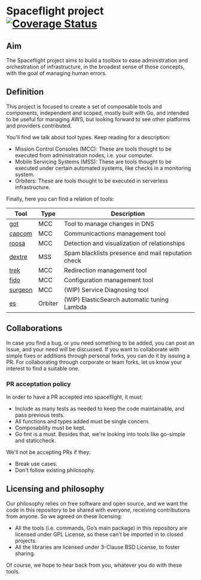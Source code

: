 # Spaceflight project [![Coverage Status](https://coveralls.io/repos/github/poka-yoke/spaceflight/badge.svg?branch=master)](https://coveralls.io/github/poka-yoke/spaceflight?branch=master)

## Aim

The Spaceflight project aims to build a toolbox to ease administration and orchestration of infrastructure, in the broadest sense of those concepts, with the goal of managing human errors.                                                                        

## Definition

This project is focused to create a set of composable tools and components, independent and scoped, mostly built with Go, and intended to be useful for managing AWS, but looking forward to see other platforms and providers contributed.                         

You'll find we talk about tool types. Keep reading for a description:

* Mission Control Consoles (MCC): These are tools thought to be executed from administration nodes, i.e. your computer.
* Mobile Servicing Systems (MSS): These are tools thought to be executed under certain automated systems, like checks in a monitoring system.
* Orbiters: These are tools thought to be executed in serverless infrastructure.

Finally, here you can find a relation of tools:

| Tool | Type | Description |
|---|---|---|
| [got](mcc/got) | MCC | Tool to manage changes in DNS |
| [capcom](mcc/capcom) | MCC | Communicactions management tool |
| [roosa](mcc/roosa) | MCC | Detection and visualization of relationships |
| [dextre](mss/dextre) | MSS | Spam blacklists presence and mail reputation check |
| [trek](mcc/trek) | MCC | Redirection management tool |
| [fido](mcc/fido) | MCC | Configuration management tool |
| [surgeon](mcc/surgeon) | MCC | (WIP) Service Diagnosing tool |
| [es](orbiter/es) | Orbiter | (WIP) ElasticSearch automatic tuning Lambda |

## Collaborations

In case you find a bug, or you need something to be added, you can post an Issue, and your need will be discussed.
If you want to collaborate with simple fixes or additions through personal forks, you can do it by issuing a PR.
For collaborating through corporate or team forks, let us know your interest to find a suitable one.

### PR acceptation policy

In order to have a PR accepted into spaceflight, it must:

* Include as many tests as needed to keep the code maintainable, and pass previous tests.
* All functions and types added must be single concern.
* Composability must be kept.
* Go fmt is a must. Besides that, we're looking into tools like go-simple and staticcheck.

We'll not be accepting PRs if they:

* Break use cases.
* Don't follow existing philosophy.

## Licensing and philosophy

Our philosophy relies on free software and open source, and we want the code in this repository to be shared with everyone, receiving contributions from anyone. So we agreed on these licensing:                                                                                                 

- All the tools (i.e. commands, Go’s main package) in this repository are licensed under GPL License, so these can’t be imported in to closed projects.                                                                                                              
- All the libraries are licensed under 3-Clause BSD License, to foster sharing.

Of course, we hope to hear back from you, whatever you do with these tools.
